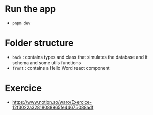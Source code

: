 # Run the app

- `pnpm dev`

# Folder structure

- `back` : contains types and class that simulates the database and it schema and some utils functions
- `front` : contains a Hello Word react component

# Exercice

- https://www.notion.so/waro/Exercice-12f3022a32818088965fe44675088adf
